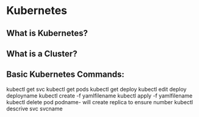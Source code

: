 # Kubernetes

## What is Kubernetes?

## What is a Cluster?

## Basic Kubernetes Commands:

kubectl get svc
kubectl get pods
kubectl get deploy
kubectl edit deploy deployname
kubectl create -f yamlfilename
kubectl apply -f yamlfilename
kubectl delete pod podname- will create replica to ensure number
kubectl descrive svc svcname